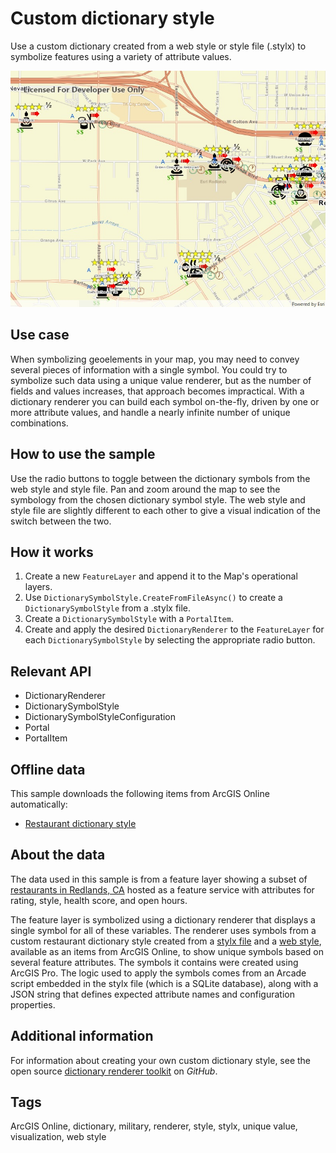 # Custom dictionary style

Use a custom dictionary created from a web style or style file (.stylx) to symbolize features using a variety of attribute values.

![Image of custom dictionary style](CustomDictionaryStyle.jpg)

## Use case

When symbolizing geoelements in your map, you may need to convey several pieces of information with a single symbol. You could try to symbolize such data using a unique value renderer, but as the number of fields and values increases, that approach becomes impractical. With a dictionary renderer you can build each symbol on-the-fly, driven by one or more attribute values, and handle a nearly infinite number of unique combinations.

## How to use the sample

Use the radio buttons to toggle between the dictionary symbols from the web style and style file. Pan and zoom around the map to see the symbology from the chosen dictionary symbol style. The web style and style file are slightly different to each other to give a visual indication of the switch between the two.

## How it works

1. Create a new `FeatureLayer` and append it to the Map's operational layers.
2. Use `DictionarySymbolStyle.CreateFromFileAsync()` to create a `DictionarySymbolStyle` from a .stylx file.
3. Create a `DictionarySymbolStyle` with a `PortalItem`.
4. Create and apply the desired `DictionaryRenderer` to the `FeatureLayer` for each `DictionarySymbolStyle` by selecting the appropriate radio button.

## Relevant API

* DictionaryRenderer
* DictionarySymbolStyle
* DictionarySymbolStyleConfiguration
* Portal
* PortalItem

## Offline data

This sample downloads the following items from ArcGIS Online automatically:

* [Restaurant dictionary style](https://www.arcgis.com/home/item.html?id=751138a2e0844e06853522d54103222a)

## About the data

The data used in this sample is from a feature layer showing a subset of [restaurants in Redlands, CA](https://services2.arcgis.com/ZQgQTuoyBrtmoGdP/arcgis/rest/services/Redlands_Restaurants/FeatureServer) hosted as a feature service with attributes for rating, style, health score, and open hours.

The feature layer is symbolized using a dictionary renderer that displays a single symbol for all of these variables. The renderer uses symbols from a custom restaurant dictionary style created from a [stylx file](https://arcgis.com/home/item.html?id=751138a2e0844e06853522d54103222a) and a [web style](https://arcgis.com/home/item.html?id=adee951477014ec68d7cf0ea0579c800), available as an items from ArcGIS Online, to show unique symbols based on several feature attributes. The symbols it contains were created using ArcGIS Pro. The logic used to apply the symbols comes from an Arcade script embedded in the stylx file (which is a SQLite database), along with a JSON string that defines expected attribute names and configuration properties.

## Additional information

For information about creating your own custom dictionary style, see the open source [dictionary renderer toolkit](https://github.com/Esri/dictionary-renderer-toolkit) on *GitHub*.

## Tags

ArcGIS Online, dictionary, military, renderer, style, stylx, unique value, visualization, web style